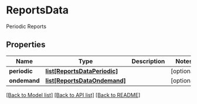 # ReportsData

Periodic Reports
## Properties
Name | Type | Description | Notes
------------ | ------------- | ------------- | -------------
**periodic** | [**list[ReportsDataPeriodic]**](ReportsDataPeriodic.md) |  | [optional] 
**ondemand** | [**list[ReportsDataOndemand]**](ReportsDataOndemand.md) |  | [optional] 

[[Back to Model list]](../README.md#documentation-for-models) [[Back to API list]](../README.md#documentation-for-api-endpoints) [[Back to README]](../README.md)


